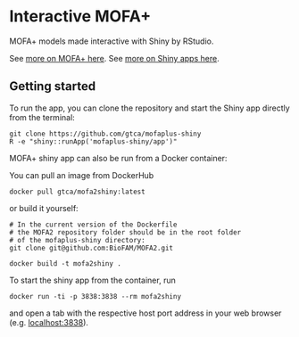 # Interactive MOFA+

MOFA+ models made interactive with Shiny by RStudio.

See [more on MOFA+ here](https://github.com/biofam/MOFA2/). See [more on Shiny apps here](http://shiny.rstudio.com/tutorial/).

## Getting started

To run the app, you can clone the repository and start the Shiny app directly from the terminal:

```
git clone https://github.com/gtca/mofaplus-shiny
R -e "shiny::runApp('mofaplus-shiny/app')"
```

MOFA+ shiny app can also be run from a Docker container:

You can pull an image from DockerHub

```
docker pull gtca/mofa2shiny:latest
```

or build it yourself:

```
# In the current version of the Dockerfile
# the MOFA2 repository folder should be in the root folder
# of the mofaplus-shiny directory:
git clone git@github.com:BioFAM/MOFA2.git

docker build -t mofa2shiny .
```

To start the shiny app from the container, run

```
docker run -ti -p 3838:3838 --rm mofa2shiny 
```

and open a tab with the respective host port address in your web browser (e.g. [localhost:3838](http://127.0.0.1:3838/)).

